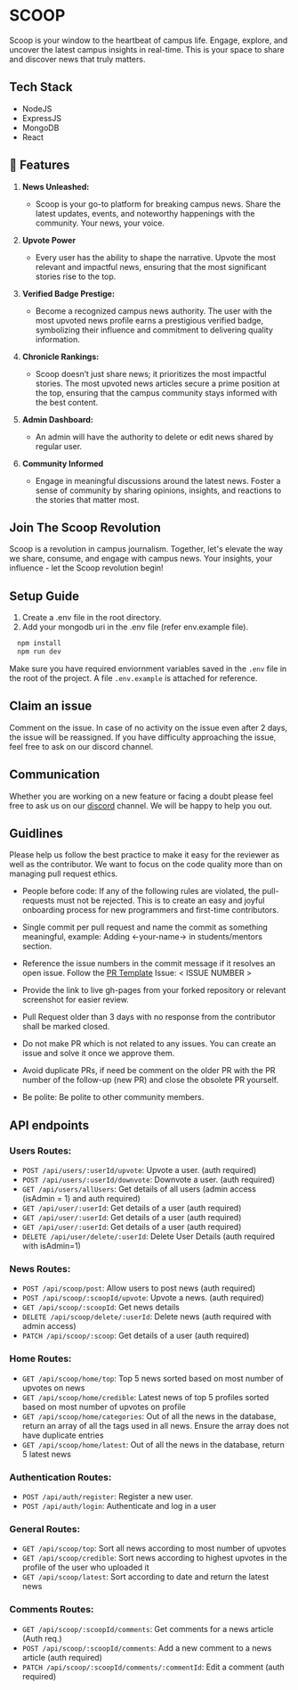 # SCOOP
Scoop is your window to the heartbeat of campus life. Engage, explore, and uncover the latest campus insights in real-time. This is your space to share and discover news that truly matters.

## Tech Stack 
* NodeJS
* ExpressJS
* MongoDB
* React


## 🚀 Features

1. **News Unleashed:**
   - Scoop is your go-to platform for breaking campus news. Share the latest updates, events, and noteworthy happenings with the community. Your news, your voice.

2. **Upvote Power**
   - Every user has the ability to shape the narrative. Upvote the most relevant and impactful news, ensuring that the most significant stories rise to the top.

3. **Verified Badge Prestige:**
   - Become a recognized campus news authority. The user with the most upvoted news profile earns a prestigious verified badge, symbolizing their influence and commitment to delivering quality information.

4. **Chronicle Rankings:**
   - Scoop doesn’t just share news; it prioritizes the most impactful stories. The most upvoted news articles secure a prime position at the top, ensuring that the campus community stays informed with the best content.

5. **Admin Dashboard:**
   - An admin will have the authority to delete or edit news shared by regular user.

6. **Community Informed**
   - Engage in meaningful discussions around the latest news. Foster a sense of community by sharing opinions, insights, and reactions to the stories that matter most.

## Join The Scoop Revolution
Scoop is a revolution in campus journalism. Together, let's elevate the way we share, consume, and engage with campus news. Your insights, your influence - let the Scoop revolution begin!
 
## Setup Guide
1. Create a .env file in the root directory.
2. Add your mongodb uri in the .env file (refer env.example file).
```bash
  npm install 
  npm run dev
```
Make sure you have required enviornment variables saved in the ```.env``` file in the root of the project. A file ```.env.example``` is attached for reference.

## Claim an issue
Comment on the issue. In case of no activity on the issue even after 2 days, the issue will be reassigned. If you have difficulty approaching the issue, feel free to ask on our discord channel.

## Communication 
Whether you are working on a new feature or facing a doubt please feel free to ask us on our [discord](https://discord.gg/D9999YTkS8) channel. We will be happy to help you out.

## Guidlines 
Please help us follow the best practice to make it easy for the reviewer as well as the contributor. We want to focus on the code quality more than on managing pull request ethics.

- People before code: If any of the following rules are violated, the pull-requests must not be rejected. This is to create an easy and joyful onboarding process for new programmers and first-time contributors.

- Single commit per pull request and name the commit as something meaningful, example: Adding <-your-name-> in students/mentors section.

- Reference the issue numbers in the commit message if it resolves an open issue. Follow the [PR Template](https://github.com/opencodeiiita/SaveMyForm-Frontend/blob/main/.github/pull_request_template.md) Issue: < ISSUE NUMBER >

- Provide the link to live gh-pages from your forked repository or relevant screenshot for easier review.

- Pull Request older than 3 days with no response from the contributor shall be marked closed.

- Do not make PR which is not related to any issues. You can create an issue and solve it once we approve them.

- Avoid duplicate PRs, if need be comment on the older PR with the PR number of the follow-up (new PR) and close the obsolete PR yourself.

- Be polite: Be polite to other community members.

## API endpoints

### Users Routes:
- `POST /api/users/:userId/upvote`: Upvote a user. (auth required)
- `POST /api/users/:userId/downvote`: Downvote a user. (auth required)
- `GET /api/users/allUsers`: Get details of all users (admin access (isAdmin = 1) and auth required)
- `GET /api/user/:userId`: Get details of a user (auth required)
- `GET /api/user/:userId`: Get details of a user (auth required)
- `GET /api/user/:userId`: Get details of a user (auth required)
- `DELETE /api/user/delete/:userId`: Delete User Details (auth required with isAdmin=1)

### News Routes:
- `POST /api/scoop/post`: Allow users to post news (auth required)
- `POST /api/scoop/:scoopId/upvote`: Upvote a news. (auth required)
- `GET /api/scoop/:scoopId`: Get news details
- `DELETE /api/scoop/delete/:userId`: Delete news (auth required with admin access)
- `PATCH /api/scoop/:scoop`: Get details of a user (auth required)

### Home Routes:
- `GET /api/scoop/home/top`: Top 5 news sorted based on most number of upvotes on news 
- `GET /api/scoop/home/credible`: Latest news of top 5 profiles sorted based on most number of upvotes on profile
- `GET /api/scoop/home/categories`: Out of all the news in the database, return an array of all the tags used in all news. Ensure the array does not have duplicate entries
- `GET /api/scoop/home/latest`: Out of all the news in the database, return 5 latest news

### Authentication Routes:
- `POST /api/auth/register`: Register a new user.
- `POST /api/auth/login`: Authenticate and log in a user

### General Routes:
- `GET /api/scoop/top`: Sort all news according to most number of upvotes
- `GET /api/scoop/credible`: Sort news according to highest upvotes in the profile of the user who uploaded it
- `GET /api/scoop/latest`: Sort according to date and return the latest news

### Comments Routes:
- `GET /api/scoop/:scoopId/comments`: Get comments for a news article (Auth req.)
- `POST /api/scoop/:scoopId/comments`: Add a new comment to a news article (auth required) 
- `PATCH /api/scoop/:scoopId/comments/:commentId`: Edit a comment (auth required)

